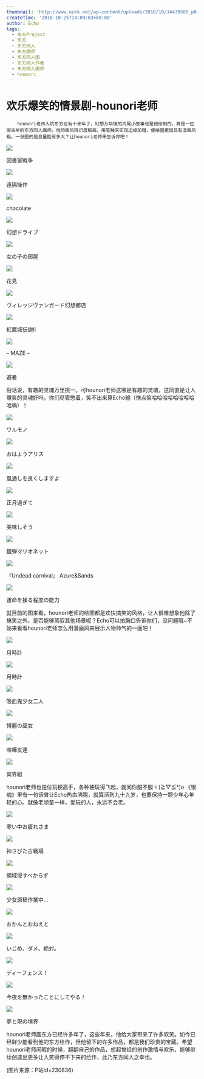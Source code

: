 ```yaml
---
thumbnail: 'http://www.uzkk.net/wp-content/uploads/2018/10/34439508_p0-725x510.png'
createTime: '2018-10-25T14:09:03+00:00'
author: Echo
tags:
  - 东方Project
  - 东方
  - 东方同人
  - 东方画师
  - 东方同人图
  - 东方同人作者
  - 东方同人画师
  - hounori
---
```


# 欢乐爆笑的情景剧-hounori老师

		hounori老师入坑东方也有十来年了，幻想万华镜的片尾小故事也是他绘制的，算是一位很古早的东方同人画师。他的画风辨识度极高，用笔触来实现边缘加粗，使绘图更加具有漫画风格。一张图的信息量能有多大？让hounori老师来告诉你吧！

![](http://www.uzkk.net/wp-content/uploads/2018/10/24211408_p0.png)

図書室戦争

![](http://www.uzkk.net/wp-content/uploads/2018/10/24902909-1024x724.png)

遠隔操作

![](http://www.uzkk.net/wp-content/uploads/2018/10/25014707_p0.png)

chocolate

![](http://www.uzkk.net/wp-content/uploads/2018/10/24842633_p0.png)

幻想ドライブ

![](http://www.uzkk.net/wp-content/uploads/2018/10/24505915_p0.png)

女の子の部屋

![](http://www.uzkk.net/wp-content/uploads/2018/10/34439508_p0.png)

花見

![](http://www.uzkk.net/wp-content/uploads/2018/10/9805615_p0-694x1024.png)

ヴィレッジヴァンガード幻想郷店

![](http://www.uzkk.net/wp-content/uploads/2018/10/20859446_p0.png)

紅魔城伝説II

![](http://www.uzkk.net/wp-content/uploads/2018/10/20316717_p0.png)

– MAZE –

![](http://www.uzkk.net/wp-content/uploads/2018/10/10750292_p0-725x1024.png)

避暑

俗话说，有趣的灵魂万里挑一。可hounori老师这哪是有趣的灵魂，这简直是让人爆笑的灵魂好吗，你们尽管憋着，笑不出来算Echo输（快点笑哈哈哈哈哈哈哈哈哈嗝）！

![](http://www.uzkk.net/wp-content/uploads/2018/10/11485897_p0.png)

ワルモノ

![](http://www.uzkk.net/wp-content/uploads/2018/10/41808928_p0.png)

おはようアリス

![](http://www.uzkk.net/wp-content/uploads/2018/10/7334440_p0.jpg)

風通しを良くしますよ

![](http://www.uzkk.net/wp-content/uploads/2018/10/24176227_p0.png)

正月過ぎて

![](http://www.uzkk.net/wp-content/uploads/2018/10/5286674_p0.jpg)

美味しそう

![](http://www.uzkk.net/wp-content/uploads/2018/10/20903976_p0.png)

銀弾マリオネット

![](http://www.uzkk.net/wp-content/uploads/2018/10/27466879_p0.png)

『Undead carnival』 Azure&Sands

![](http://www.uzkk.net/wp-content/uploads/2018/10/9683458_p0-803x1024.png)

運命を操る程度の能力

就目前的图来看，hounori老师的绘图都是欢快搞笑的风格，让人很难想象他除了搞笑之外，是否能够驾驭其他场景呢？Echo可以拍胸口告诉你们，没问题哦~不妨来看看hounori老师怎么用漫画风来展示人物帅气的一面吧！

![](http://www.uzkk.net/wp-content/uploads/2018/10/25390355_p0.png)

月時計

![](http://www.uzkk.net/wp-content/uploads/2018/10/24849796_p0.png)

月時計

![](http://www.uzkk.net/wp-content/uploads/2018/10/12286977_p0.png)

吸血鬼少女二人

![](http://www.uzkk.net/wp-content/uploads/2018/10/14615663_p0.png)

博麗の巫女

![](http://www.uzkk.net/wp-content/uploads/2018/10/6870631_p0.jpg)

喧嘩友達

![](http://www.uzkk.net/wp-content/uploads/2018/10/6674068_p0.jpg)

冥界組

hounori老师也是位玩梗高手，各种梗玩得飞起，就问你服不服ヾ(≧▽≦*)o 《银魂》里有一句话曾让Echo热血沸腾，就算活到九十九岁，也要保持一颗少年心年轻的心。就像老顽童一样，爱玩的人，永远不会老。

![](http://www.uzkk.net/wp-content/uploads/2018/10/2295756_p0-1024x881.jpg)

寒い中お疲れさま

![](http://www.uzkk.net/wp-content/uploads/2018/10/3535496_p0.jpg)

神さびた古戦場

![](http://www.uzkk.net/wp-content/uploads/2018/10/1904477_p0-1024x631.jpg)

領域侵すべからず

![](http://www.uzkk.net/wp-content/uploads/2018/10/6395981_p0.jpg)

少女原稿作業中…

![](http://www.uzkk.net/wp-content/uploads/2018/10/6174443_p0.jpg)

おかんとおねえと

![](http://www.uzkk.net/wp-content/uploads/2018/10/5234922_p0-1024x597.jpg)

いじめ、ダメ、絶対。

![](http://www.uzkk.net/wp-content/uploads/2018/10/1963542_p0-1.jpg)

ディーフェンス！

![](http://www.uzkk.net/wp-content/uploads/2018/10/1613927_p0-946x1024.jpg)

今夜を無かったことにしてやる！

![](http://www.uzkk.net/wp-content/uploads/2018/10/2033857_p0.jpg)

夢と現の境界

hounori老师画东方已经许多年了，这些年来，他给大家带来了许多欢笑。如今已经鲜少能看到他的东方绘作，但他留下的许多作品，都是我们珍贵的宝藏。希望hounori老师闲暇的时候，翻翻自己的作品，想起曾经的创作激情与欢乐，能够继续创造出更多让人笑得停不下来的绘作，此乃东方同人之幸也。

(图片来源：P站id=230836)
